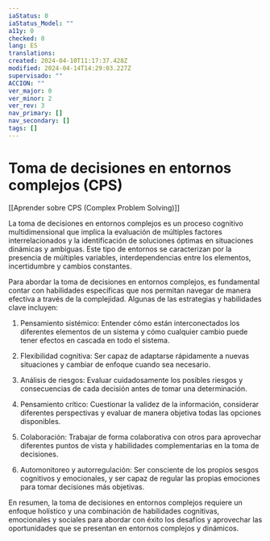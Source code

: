 ```yaml
---
iaStatus: 0
iaStatus_Model: ""
a11y: 0
checked: 0
lang: ES
translations: 
created: 2024-04-10T11:17:37.428Z
modified: 2024-04-14T14:29:03.227Z
supervisado: ""
ACCION: ""
ver_major: 0
ver_minor: 2
ver_rev: 3
nav_primary: []
nav_secondary: []
tags: []
---
```

# Toma de decisiones en entornos complejos (CPS)

[[Aprender sobre CPS (Complex Problem Solving)]]

La toma de decisiones en entornos complejos es un proceso cognitivo multidimensional que implica la evaluación de múltiples factores interrelacionados y la identificación de soluciones óptimas en situaciones dinámicas y ambiguas. Este tipo de entornos se caracterizan por la presencia de múltiples variables, interdependencias entre los elementos, incertidumbre y cambios constantes.

Para abordar la toma de decisiones en entornos complejos, es fundamental contar con habilidades específicas que nos permitan navegar de manera efectiva a través de la complejidad. Algunas de las estrategias y habilidades clave incluyen:

1. Pensamiento sistémico: Entender cómo están interconectados los diferentes elementos de un sistema y cómo cualquier cambio puede tener efectos en cascada en todo el sistema.

2. Flexibilidad cognitiva: Ser capaz de adaptarse rápidamente a nuevas situaciones y cambiar de enfoque cuando sea necesario.

3. Análisis de riesgos: Evaluar cuidadosamente los posibles riesgos y consecuencias de cada decisión antes de tomar una determinación.

4. Pensamiento crítico: Cuestionar la validez de la información, considerar diferentes perspectivas y evaluar de manera objetiva todas las opciones disponibles.

5. Colaboración: Trabajar de forma colaborativa con otros para aprovechar diferentes puntos de vista y habilidades complementarias en la toma de decisiones.

6. Automonitoreo y autorregulación: Ser consciente de los propios sesgos cognitivos y emocionales, y ser capaz de regular las propias emociones para tomar decisiones más objetivas.

En resumen, la toma de decisiones en entornos complejos requiere un enfoque holístico y una combinación de habilidades cognitivas, emocionales y sociales para abordar con éxito los desafíos y aprovechar las oportunidades que se presentan en entornos complejos y dinámicos.
